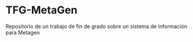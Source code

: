 # TFG-MetaGen
Repositorio de un trabajo de fin de grado sobre un sistema de información para Metagen
